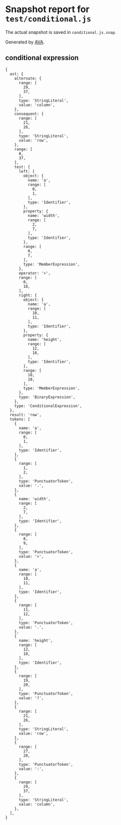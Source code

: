 # Snapshot report for `test/conditional.js`

The actual snapshot is saved in `conditional.js.snap`.

Generated by [AVA](https://ava.li).

## conditional expression

    {
      ast: {
        alternate: {
          range: [
            29,
            37,
          ],
          type: 'StringLiteral',
          value: 'column',
        },
        consequent: {
          range: [
            21,
            26,
          ],
          type: 'StringLiteral',
          value: 'row',
        },
        range: [
          0,
          37,
        ],
        test: {
          left: {
            object: {
              name: 'a',
              range: [
                0,
                1,
              ],
              type: 'Identifier',
            },
            property: {
              name: 'width',
              range: [
                2,
                7,
              ],
              type: 'Identifier',
            },
            range: [
              0,
              7,
            ],
            type: 'MemberExpression',
          },
          operator: '>',
          range: [
            0,
            18,
          ],
          right: {
            object: {
              name: 'a',
              range: [
                10,
                11,
              ],
              type: 'Identifier',
            },
            property: {
              name: 'height',
              range: [
                12,
                18,
              ],
              type: 'Identifier',
            },
            range: [
              10,
              18,
            ],
            type: 'MemberExpression',
          },
          type: 'BinaryExpression',
        },
        type: 'ConditionalExpression',
      },
      result: 'row',
      tokens: [
        {
          name: 'a',
          range: [
            0,
            1,
          ],
          type: 'Identifier',
        },
        {
          range: [
            1,
            2,
          ],
          type: 'PunctuatorToken',
          value: '.',
        },
        {
          name: 'width',
          range: [
            2,
            7,
          ],
          type: 'Identifier',
        },
        {
          range: [
            8,
            9,
          ],
          type: 'PunctuatorToken',
          value: '>',
        },
        {
          name: 'a',
          range: [
            10,
            11,
          ],
          type: 'Identifier',
        },
        {
          range: [
            11,
            12,
          ],
          type: 'PunctuatorToken',
          value: '.',
        },
        {
          name: 'height',
          range: [
            12,
            18,
          ],
          type: 'Identifier',
        },
        {
          range: [
            19,
            20,
          ],
          type: 'PunctuatorToken',
          value: '?',
        },
        {
          range: [
            21,
            26,
          ],
          type: 'StringLiteral',
          value: 'row',
        },
        {
          range: [
            27,
            28,
          ],
          type: 'PunctuatorToken',
          value: ':',
        },
        {
          range: [
            29,
            37,
          ],
          type: 'StringLiteral',
          value: 'column',
        },
      ],
    }
